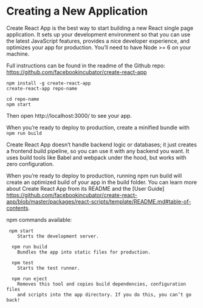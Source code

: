 # Creating a New Application

Create React App is the best way to start building a new React single page application. It sets up your development environment 
so that you can use the latest JavaScript features, provides a nice developer experience, and optimizes your app for production. 
You’ll need to have Node >= 6 on your machine.

Full instructions can be found in the readme of the Github repo: https://github.com/facebookincubator/create-react-app

```
npm install -g create-react-app
create-react-app repo-name

cd repo-name
npm start
```
Then open http://localhost:3000/ to see your app.

When you’re ready to deploy to production, create a minified bundle with 
```npm run build```

Create React App doesn’t handle backend logic or databases; it just creates a frontend build pipeline, so you can use it with any backend you want. It uses build tools like Babel and webpack under the hood, but works with zero configuration.

When you’re ready to deploy to production, running npm run build will create an optimized build of your app in the build folder. You can learn more about Create React App from its README and the [User Guide] https://github.com/facebookincubator/create-react-app/blob/master/packages/react-scripts/template/README.md#table-of-contents.

npm commands available:
```
 npm start
    Starts the development server.

  npm run build
    Bundles the app into static files for production.

  npm test
    Starts the test runner.

  npm run eject
    Removes this tool and copies build dependencies, configuration files
    and scripts into the app directory. If you do this, you can’t go back!
```
